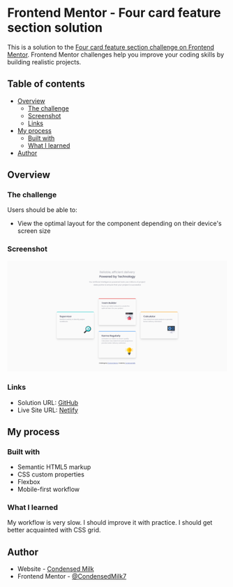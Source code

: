 # Frontend Mentor - Four card feature section solution

This is a solution to the [Four card feature section challenge on Frontend Mentor](https://www.frontendmentor.io/challenges/four-card-feature-section-weK1eFYK). Frontend Mentor challenges help you improve your coding skills by building realistic projects.

## Table of contents

- [Overview](#overview)
  - [The challenge](#the-challenge)
  - [Screenshot](#screenshot)
  - [Links](#links)
- [My process](#my-process)
  - [Built with](#built-with)
  - [What I learned](#what-i-learned)
- [Author](#author)

## Overview

### The challenge

Users should be able to:

- View the optimal layout for the component depending on their device's screen size

### Screenshot

![](./scr-dsktp.png)

### Links

- Solution URL: [GitHub](https://github.com/CondensedMilk7/single-price-grid-component)
- Live Site URL: [Netlify](https://your-live-site-url.com)

## My process

### Built with

- Semantic HTML5 markup
- CSS custom properties
- Flexbox
- Mobile-first workflow

### What I learned

My workflow is very slow. I should improve it with practice. I should get better acquainted with CSS grid.

## Author

- Website - [Condensed Milk](https://github.com/CondensedMilk7/)
- Frontend Mentor - [@CondensedMilk7](https://www.frontendmentor.io/profile/CondensedMilk7)

